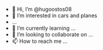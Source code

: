 - 👋 Hi, I’m @hugoostos08
- 👀 I’m interested in cars and planes
- ...
- 🌱 I’m currently learning ...
- 💞️ I’m looking to collaborate on ...
- 📫 How to reach me ...

<!---
hugoostos08/hugoostos08 is a ✨ special ✨ repository because its `README.md` (this file) appears on your GitHub profile.
You can click the Preview link to take a look at your changes.
--->

